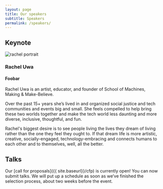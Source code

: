 ```yaml
---
layout: page
title: Our speakers
subtitle: Speakers
permalink: /speakers/
---
```


<div class="pretty-links">

## Keynote

<img class="speaker-img" alt="rachel portrait" src="{{ site.baseurl}}/assets/img/portrait_rachel.jpeg">

### Rachel Uwa

#### Foobar

Rachel Uwa is an artist, educator, and founder of School of Machines, Making &
Make-Believe.

Over the past 15+ years she’s lived in and organized social justice and tech
communities and events big and small. She feels compelled to help bring these
two worlds together and make the tech world less daunting and more diverse,
inclusive, thoughtful, and fun.

Rachel's biggest desire is to see people living the lives they dream of living
rather than the one they feel they ought to. If that dream life is more
artistic, creative, socially-engaged, technology-embracing and connects humans
to each other and to themselves, well, all the better.

## Talks

Our [call for proposals]({{ site.baseurl}}/cfp) is currently open! You can now
submit talks. We will put up a schedule as soon as we’ve finished the selection
process, about two weeks before the event.

</div>
